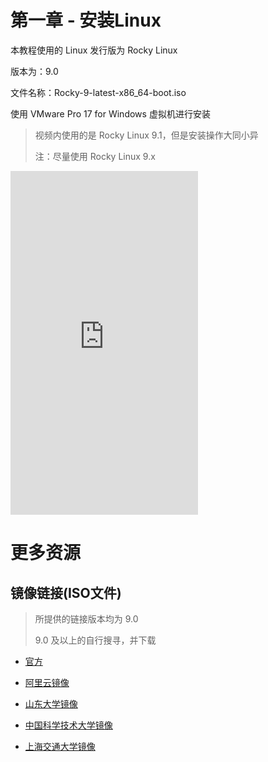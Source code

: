 # 第一章 - 安装Linux

本教程使用的 Linux 发行版为 Rocky Linux

版本为：9.0

文件名称：Rocky-9-latest-x86_64-boot.iso

使用 VMware Pro 17 for Windows 虚拟机进行安装

> 视频内使用的是 Rocky Linux 9.1，但是安装操作大同小异
> 
> 注：尽量使用 Rocky Linux 9.x

<iframe src="https://player.bilibili.com/player.html?aid=613332655&bvid=BV1yh4y1J7rY&cid=1120797846&page=1" scrolling="no" border="0" frameborder="no" framespacing="0" allowfullscreen="true" height="550px"> </iframe>

# 更多资源

## 镜像链接(ISO文件)

> 所提供的链接版本均为 9.0
> 
> 9.0 及以上的自行搜寻，并下载

- [官方](https://download.rockylinux.org/pub/rocky/9/isos/x86_64/Rocky-x86_64-boot.iso)

- [阿里云镜像](https://mirrors.aliyun.com/rockylinux/9/isos/x86_64/Rocky-9-latest-x86_64-boot.iso?spm=a2c6h.25603864.0.0.2b4d1bfcgTEsQd)

- [山东大学镜像](http://mirrors.sdu.edu.cn/rocky/9/isos/x86_64/Rocky-9-latest-x86_64-boot.iso)

- [中国科学技术大学镜像](https://mirrors.ustc.edu.cn/rocky/9/isos/x86_64/Rocky-9-latest-x86_64-boot.iso)

- [上海交通大学镜像](https://mirrors.sjtug.sjtu.edu.cn/rocky/9/isos/x86_64/Rocky-9-latest-x86_64-boot.iso)
